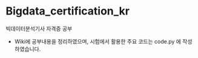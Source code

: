 # Bigdata_certification_kr
빅데이터분석기사 자격증 공부
- Wiki에 공부내용을 정리하였으며, 시험에서 활용한 주요 코드는 code.py 에 작성하였습니다.
